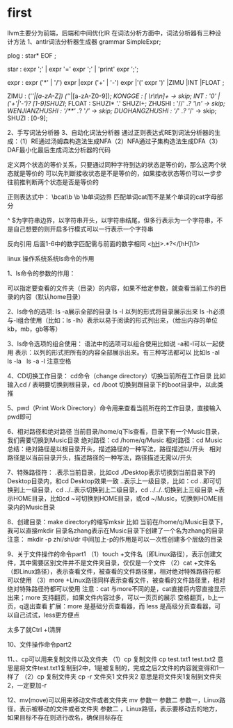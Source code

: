 # first
llvm主要分为前端，后端和中间优化IR
在词法分析方面中，词法分析器有三种设计方法
1、antlr词法分析器生成器
grammar SimpleExpr;

plog : star* EOF ;

star : expr ';'
     | expr '=' expr ';'
     | 'print' expr ';';

expr :  expr ('*' | '/') expr
        |expr ('+' | '-') expr
        |'(' expr ')'
        |ZIMU
        |INT
        |FLOAT
        ;


ZIMU : ('_'|[a-zA-Z]) ('_'|[a-zA-Z0-9])*;
KONGGE : [ \r\t\n]+ -> skip;
INT : '0' | ('+'|'-')? [1-9]SHUZI*;
FLOAT : SHUZI* '.' SHUZI+;
ZHUSHI : '//' .*? '\n' -> skip;
WENJIANZHUSHI : '/**' .*? '*/' -> skip;
DUOHANGZHUSHI : '/*' .*? '*/' -> skip;
SHUZI : [0-9];

2、手写词法分析器
3、自动化词法分析器
通过正则表达式RE到词法分析器的生成：（1）RE通过汤姆森构造法生成NFA（2）NFA通过子集构造法生成DFA（3）DAF最小化最后生成词法分析器的代码

定义两个状态的等价关系，只要通过同种字符到达的状态是等价的，那么这两个状态就是等价的
可以先判断接收状态是不是等价的，如果接收状态等价可以一步步往前推判断两个状态是否是等价的

正则表达式中：
\bcat\b
\b    \b单词边界
匹配单词cat而不是某个单词的cat字母部分

^    $为字符串边界，以字符串开头，以字符串结尾，但多行表示为一个字符串，不是自己想要的则开启多行模式可以一行表示一个字符串

反向引用
后面1-6中的数字匹配需与前面的数字相同
<[hH]([1-6])>.*?<\/[hH]\1>

linux 操作系统系统ls命令的作用

1、ls命令的参数的作用：

可以指定要查看的文件夹（目录）的内容，如果不给定参数，就查看当前工作的目录的内容（默认home目录）

2、ls命令的选项:
ls -a展示全部的目录
ls -l 以列的形式将目录展示出来
ls -h必须与-l组合使用（比如：ls -lh）表示以易于阅读的形式列出来，（给出内存的单位kb，mb，gb等等）

3、ls命令选项的组合使用：
语法中的选项可以组合使用比如说 -a和-l可以一起使用
表示：以列的形式把所有的内容全部展示出来。有三种写法都可以
比如ls -al
       ls -la
       ls -a -l
注意空格


4、CD切换工作目录：
cd命令（change directory）切换当前所在工作目录
比如输入cd / 表明要切换到根目录，cd /boot 切换到跟目录下的boot目录中，以此类推

5、pwd（Print Work Directory）命令用来查看当前所在的工作目录，直接输入pwd即可


6、相对路径和绝对路径
当前目录/home/q下ls查看，目录下有一个Music目录，我们需要切换到Music目录
绝对路径：cd /home/q/Music
相对路径：cd Music
总结：绝对路径是以根目录开头，描述路径的一种写法，路径描述以/开头
          相对路径是以当前目录开头，描述路径的一种写法，路径描述无需以/开头

7、特殊路径符：
.表示当前目录，比如cd ./Desktop表示切换到当前目录下的Desktop目录内，和cd Desktop效果一致
..表示上一级目录，比如：cd ..即可切换到上一级目录，cd ../..表示切换到上二级目录，cd ../../..切换到上三级目录
~表示HOME目录，比如cd ~可切换到HOME目录，或cd ~/Music，切换到HOME目录内的Music目录

8、创建目录：make directory的缩写mksir
比如	当前在/home/q/Music目录下，我可以直接mkdir 目录名zhang表示在Music目录下创建了一个名为zhang的目录
注意：
mkdir -p zhi/shi/dr
中间加上-p的作用是可以一次性创建多个层级的目录


9、关于文件操作的命令part1
（1）touch +文件名（即Linux路径），表示创建文件，其中需要区别文件并不是文件夹目录，仅仅是一个文件
（2）cat +文件名（即Linux路径），表示查看文件，被查看的文件路径里，相对绝对特殊路径符都可以使用
（3）more +Linux路径同样表示查看文件，被查看的文件路径里，相对绝对特殊路径符都可以使用
注意：cat 与more不同的是，cat直接将内容直接显示出来；more 支持翻页，如果文件内容过多，可以一页页的展示
空格翻页，b上一页，q退出查看
扩展：more 是基础分页查看器，而 less 是高级分页查看器，可以自己试试，less更方便点

太多了就Ctrl +l清屏

10、文件操作命令part2


11、、cp可以用来复制文件以及文件夹
（1）cp 复制文件
cp test.txt1 test.txt2  意思是将文件test.txt1复制到2中，1是被复制的，完成之后2文件的内容就变得和1一样了
（2）cp 复制文件夹
cp -r 文件夹1 文件夹2 意思是将文件夹1复制到文件夹2，一定要加-r

12、mv(move)可以用来移动文件或者文件夹
mv 参数一 参数二
参数一，Linux路径，表示被移动的文件或者文件夹
参数二 ，Linux路径，表示要移动去的地方，如果目标不存在则进行改名，确保目标存在
